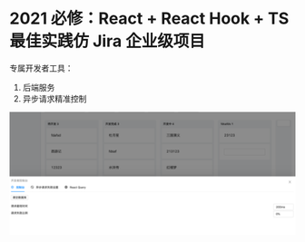 # 2021 必修：React + React Hook + TS 最佳实践仿 Jira 企业级项目

专属开发者工具：

1. 后端服务
2. 异步请求精准控制

![](.README_images/5d94d353.png)
